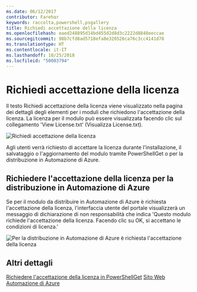 ```yaml
---
ms.date: 06/12/2017
contributor: Farehar
keywords: raccolta,powershell,psgallery
title: Richiedi accettazione della licenza
ms.openlocfilehash: eaed248895d14bd455d2d8d3c2222d8848eeccae
ms.sourcegitcommit: 98b7cfd8ad5718efa8e320526ca76c3cc4141d78
ms.translationtype: HT
ms.contentlocale: it-IT
ms.lasthandoff: 10/25/2018
ms.locfileid: "50003794"
---
```

# <a name="require-license-acceptance"></a>Richiedi accettazione della licenza

Il testo Richiedi accettazione della licenza viene visualizzato nella pagina dei dettagli degli elementi per i moduli che richiedono l'accettazione della licenza. La licenza per il modulo può essere visualizzata facendo clic sul collegamento 'View License.txt' (Visualizza License.txt).

![Richiedi accettazione della licenza](../../Images/RequireLicenseAcceptance.png)

Agli utenti verrà richiesto di accettare la licenza durante l'installazione, il salvataggio o l'aggiornamento del modulo tramite PowerShellGet o per la distribuzione in Automazione di Azure.

## <a name="require-license-acceptance-on-deploy-to-azure-automation"></a>Richiedere l'accettazione della licenza per la distribuzione in Automazione di Azure

Se per il modulo da distribuire in Automazione di Azure è richiesta l'accettazione della licenza, l'interfaccia utente del portale visualizzerà un messaggio di dichiarazione di non responsabilità che indica 'Questo modulo richiede l'accettazione della licenza. Facendo clic su OK, si accettano le condizioni di licenza.'

![Per la distribuzione in Automazione di Azure è richiesta l'accettazione della licenza](../../Images/DeployToAzureAutomationRequireLicenseAcceptanceDisclaimer.png)

## <a name="more-details"></a>Altri dettagli

[Richiedere l'accettazione della licenza in PowerShellGet](../../concepts/module-license-acceptance.md)
[Sito Web Automazione di Azure](/azure/automation)
